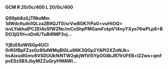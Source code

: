 #### GCM R 20/0c/400 L 20/0c/400
**QS9pb8ziLjTRkoMm**<br/>**1dWdcttuiln1QLza2B9QJT0/srVwBGK7rPaG+vuHtOQ=**<br/>**isvLYakhalPC2EI4sSfWZNc/mCxShpPMGamFckpV14nyYXyo76wPLp8+BDO3jQ1H+nDnK/TuBtRMP3vj...**<br/><br/>
**YjBzE6eWISGp4UCl**<br/>**0rRSfBpFZze0z8SdWMqBlGLu96K3QGp2YAPl2XZnNJk=**<br/>**hsAixudlGmv8VSDUUkfkNTW2qkjWfVI5YpOG8kJR7lrUFEB+l22ws+qmfpvESzSBXJbyMZZuQryHWAWI...**